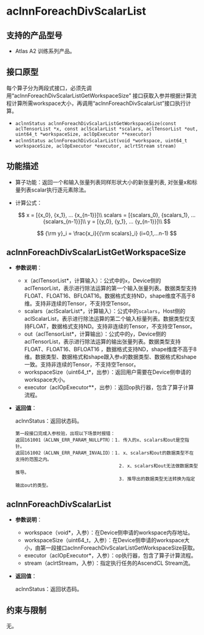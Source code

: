 # aclnnForeachDivScalarList

## 支持的产品型号

- Atlas A2 训练系列产品。

## 接口原型

每个算子分为两段式接口，必须先调用“aclnnForeachDivScalarListGetWorkspaceSize” 接口获取入参并根据计算流程计算所需workspace大小，再调用“aclnnForeachDivScalarList”接口执行计算。

- `aclnnStatus aclnnForeachDivScalarListGetWorkspaceSize(const aclTensorList *x, const aclScalarList *scalars, aclTensorList *out, uint64_t *workspaceSize, aclOpExecutor **executor)`
- `aclnnStatus aclnnForeachDivScalarList(void *workspace, uint64_t workspaceSize, aclOpExecutor *executor, aclrtStream stream)`

## 功能描述

- 算子功能：返回一个和输入张量列表同样形状大小的新张量列表, 对张量x和标量列表scalar执行逐元素除法。

- 计算公式：

  $$
  x = [{x_0}, {x_1}, ... {x_{n-1}}]\\
  scalars = [{scalars_0}, {scalars_1}, ... {scalars_{n-1}}]\\
  y = [{y_0}, {y_1}, ... {y_{n-1}}]\\
  $$

  $$
  {\rm y}_i = \frac{x_i}{{\rm scalars}_i} (i=0,1,...n-1)
  $$

## aclnnForeachDivScalarListGetWorkspaceSize

- **参数说明**：

  - x（aclTensorList*，计算输入）：公式中的`x`，Device侧的aclTensorList，表示进行除法运算的第一个输入张量列表。数据类型支持FLOAT、FLOAT16、BFLOAT16。数据格式支持ND，shape维度不高于8维。支持非连续的Tensor，不支持空Tensor。
  - scalars（aclScalarList*，计算输入）：公式中的`scalars`，Host侧的aclScalarList，表示进行除法运算的第二个输入标量列表。数据类型仅支持FLOAT，数据格式支持ND。支持非连续的Tensor，不支持空Tensor。
  - out（aclTensorList*，计算输出）：公式中的`y`，Device侧的aclTensorList，表示进行除法运算的输出张量列表。数据类型支持FLOAT、FLOAT16、BFLOAT16 ，数据格式支持ND，shape维度不高于8维。数据类型、数据格式和shape跟入参`x`的数据类型、数据格式和shape一致。支持非连续的Tensor，不支持空Tensor。
  - workspaceSize（uint64_t\*，出参）：返回用户需要在Device侧申请的workspace大小。
  - executor（aclOpExecutor\**，出参）：返回op执行器，包含了算子计算流程。

- **返回值**：

  aclnnStatus：返回状态码。

  ```
  第一段接口完成入参校验，出现以下场景时报错：
  返回161001（ACLNN_ERR_PARAM_NULLPTR）：1. 传入的x、scalars和out是空指针。
  返回161002（ACLNN_ERR_PARAM_INVALID）：1. x、scalars和out的数据类型不在支持的范围之内。
                                        2. x、scalars和out无法做数据类型推导。
                                        3. 推导出的数据类型无法转换为指定输出out的类型。
  ```

## aclnnForeachDivScalarList

- **参数说明**：

  - workspace（void\*，入参）：在Device侧申请的workspace内存地址。
  - workspaceSize（uint64_t，入参）：在Device侧申请的workspace大小，由第一段接口aclnnForeachDivScalarListGetWorkspaceSize获取。
  - executor（aclOpExecutor\*，入参）：op执行器，包含了算子计算流程。
  - stream（aclrtStream，入参）：指定执行任务的AscendCL Stream流。

- **返回值**：

  aclnnStatus：返回状态码。

## 约束与限制

无。
